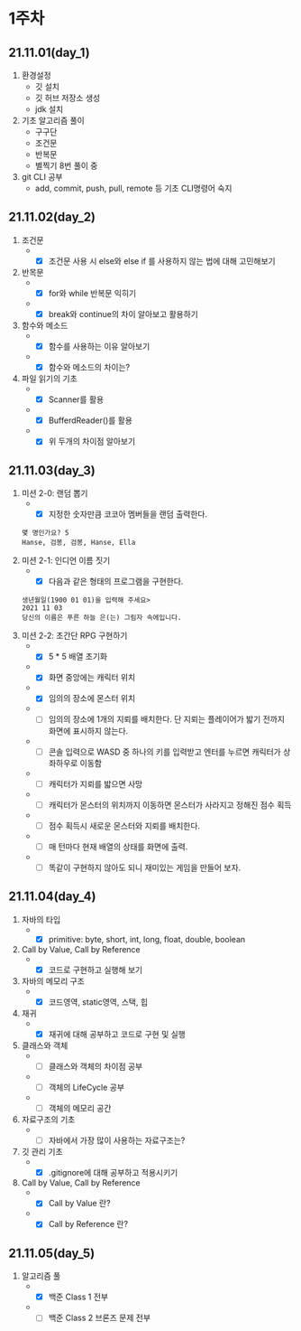 # 1주차
## 21.11.01(day_1)
  1. 환경설정
      - 깃 설치
      - 깃 허브 저장소 생성
      - jdk 설치
  2. 기초 알고리즘 풀이
      - 구구단
      - 조건문
      - 반복문
      - 별찍기 8번 풀이 중
  3. git CLI 공부
      - add, commit, push, pull, remote 등 기초 CLI명령어 숙지

## 21.11.02(day_2)
  1. 조건문
      - -[X] 조건문 사용 시 else와 else if 를 사용하지 않는 법에 대해 고민해보기
  2. 반목문
      - -[X] for와 while 반복문 익히기
      - -[X] break와 continue의 차이 알아보고 활용하기
  3. 함수와 메소드
      - -[X] 함수를 사용하는 이유 알아보기
      - -[X] 함수와 메소드의 차이는?
  4. 파일 읽기의 기초
      - -[X] Scanner를 활용
      - -[X] BufferdReader()를 활용
      - -[X] 위 두개의 차이점 알아보기

## 21.11.03(day_3)
  1. 미션 2-0: 랜덤 뽑기
      - -[X] 지정한 숫자만큼 코코아 멤버들을 랜덤 출력한다.
      ```
      몇 명인가요? 5
      Hanse, 검봉, 검봉, Hanse, Ella
      ```
  2. 미션 2-1: 인디언 이름 짓기
      - -[X] 다음과 같은 형태의 프로그램을 구현한다.
      ```
      생년월일(1900 01 01)을 입력해 주세요>
      2021 11 03
      당신의 이름은 푸른 하늘 은(는) 그림자 속에입니다.
      ```
  3. 미션 2-2: 초간단 RPG 구현하기
      - -[X] 5 * 5 배열 초기화
      - -[X] 화면 중앙에는 캐릭터 위치
      - -[X] 임의의 장소에 몬스터 위치
      - -[ ] 임의의 장소에 1개의 지뢰를 배치한다. 단 지뢰는 플레이어가 밟기 전까지 화면에 표시하지 않는다.
      - -[ ] 콘솔 입력으로 WASD 중 하나의 키를 입력받고 엔터를 누르면 캐릭터가 상좌하우로 이동함
      - -[ ] 캐릭터가 지뢰를 밟으면 사망
      - -[ ] 캐릭터가 몬스터의 위치까지 이동하면 몬스터가 사라지고 정해진 점수 획득
      - -[ ] 점수 획득시 새로운 몬스터와 지뢰를 배치한다.
      - -[ ] 매 턴마다 현재 배열의 상태를 화면에 출력.
      - -[ ] 똑같이 구현하지 않아도 되니 재미있는 게임을 만들어 보자.
 
 ## 21.11.04(day_4)
  1. 자바의 타입
      - -[X] primitive: byte, short, int, long, float, double, boolean
  2. Call by Value, Call by Reference
      - -[X] 코드로 구현하고 실행해 보기
  3. 자바의 메모리 구조
      - -[X] 코드영역, static영역, 스택, 힙
  4. 재귀
      - -[X] 재귀에 대해 공부하고 코드로 구현 및 실행
  5. 클래스와 객체
      - -[ ] 클래스와 객체의 차이점 공부
      - -[ ] 객체의 LifeCycle 공부
      - -[ ] 객체의 메모리 공간
  6. 자료구조의 기초
      - -[ ] 자바에서 가장 많이 사용하는 자료구조는?
  7. 깃 관리 기초
      - -[X] .gitignore에 대해 공부하고 적용시키기
  8. Call by Value, Call by Reference
      - -[X] Call by Value 란?
      - -[X] Call by Reference 란?

## 21.11.05(day_5)
  1. 알고리즘 풀
      - -[X] 백준 Class 1 전부
      - -[ ] 백준 Class 2 브론즈 문제 전부
